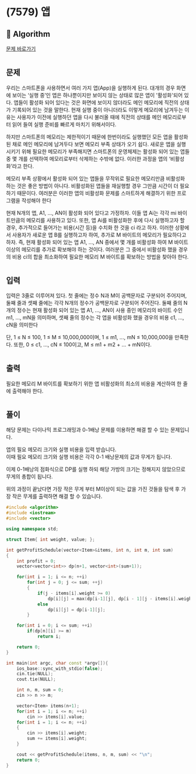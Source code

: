 # (7579) 앱
## :100: Algorithm
[문제 바로가기](https://www.acmicpc.net/problem/7579)
#
## 문제
우리는 스마트폰을 사용하면서 여러 가지 앱(App)을 실행하게 된다. 대개의 경우 화면에 보이는 ‘실행 중’인 앱은 하나뿐이지만 보이지 않는 상태로 많은 앱이 '활성화'되어 있다. 앱들이 활성화 되어 있다는 것은 화면에 보이지 않더라도 메인 메모리에 직전의 상태가 기록되어 있는 것을 말한다. 현재 실행 중이 아니더라도 이렇게 메모리에 남겨두는 이유는 사용자가 이전에 실행하던 앱을 다시 불러올 때에 직전의 상태를 메인 메모리로부터 읽어 들여 실행 준비를 빠르게 마치기 위해서이다.

하지만 스마트폰의 메모리는 제한적이기 때문에 한번이라도 실행했던 모든 앱을 활성화된 채로 메인 메모리에 남겨두다 보면 메모리 부족 상태가 오기 쉽다. 새로운 앱을 실행시키기 위해 필요한 메모리가 부족해지면 스마트폰의 운영체제는 활성화 되어 있는 앱들 중 몇 개를 선택하여 메모리로부터 삭제하는 수밖에 없다. 이러한 과정을 앱의 ‘비활성화’라고 한다.

메모리 부족 상황에서 활성화 되어 있는 앱들을 무작위로 필요한 메모리만큼 비활성화 하는 것은 좋은 방법이 아니다. 비활성화된 앱들을 재실행할 경우 그만큼 시간이 더 필요하기 때문이다. 여러분은 이러한 앱의 비활성화 문제를 스마트하게 해결하기 위한 프로그램을 작성해야 한다

현재 N개의 앱, A1, ..., AN이 활성화 되어 있다고 가정하자. 이들 앱 Ai는 각각 mi 바이트만큼의 메모리를 사용하고 있다. 또한, 앱 Ai를 비활성화한 후에 다시 실행하고자 할 경우, 추가적으로 들어가는 비용(시간 등)을 수치화 한 것을 ci 라고 하자. 이러한 상황에서 사용자가 새로운 앱 B를 실행하고자 하여, 추가로 M 바이트의 메모리가 필요하다고 하자. 즉, 현재 활성화 되어 있는 앱 A1, ..., AN 중에서 몇 개를 비활성화 하여 M 바이트 이상의 메모리를 추가로 확보해야 하는 것이다. 여러분은 그 중에서 비활성화 했을 경우의 비용 ci의 합을 최소화하여 필요한 메모리 M 바이트를 확보하는 방법을 찾아야 한다.
#
## 입력
입력은 3줄로 이루어져 있다. 첫 줄에는 정수 N과 M이 공백문자로 구분되어 주어지며, 둘째 줄과 셋째 줄에는 각각 N개의 정수가 공백문자로 구분되어 주어진다. 둘째 줄의 N개의 정수는 현재 활성화 되어 있는 앱 A1, ..., AN이 사용 중인 메모리의 바이트 수인 m1, ..., mN을 의미하며, 셋째 줄의 정수는 각 앱을 비활성화 했을 경우의 비용 c1, ..., cN을 의미한다

단, 1 ≤ N ≤ 100, 1 ≤ M ≤ 10,000,000이며, 1 ≤ m1, ..., mN ≤ 10,000,000을 만족한다. 또한, 0 ≤ c1, ..., cN ≤ 100이고, M ≤ m1 + m2 + ... + mN이다.
#
## 출력
필요한 메모리 M 바이트를 확보하기 위한 앱 비활성화의 최소의 비용을 계산하여 한 줄에 출력해야 한다. 
#
## 풀이
해당 문제는 다이나믹 프로그래밍과 0-1배낭 문제를 이용하면 해결 할 수 있는 문제입니다.

앱의 필요 메모리 크기와 실행 비용을 입력 받습니다.  
이때 필요 메모리 크기와 실행 비용은 각각 0-1 배낭문제의 값과 무게가 됩니다.  

이제 0-1배낭의 점화식으로 DP를 실행 하되 해당 가방의 크기는 정해지지 않았으므로 무게의 총합이 됩니다.  

위의 과정이 끝났다면 가장 작은 무게 부터 M이상이 되는 값을 가진 것들을 탐색 후 가장 작은 무게를 출력하면 해결 할 수 있습니다.

```cpp
#include <algorithm>
#include <iostream>
#include <vector>

using namespace std;

struct Item{ int weight, value; };

int getProfitSchedule(vector<Item>&items, int n, int m, int sum)
{
    int profit = 0;
    vector<vector<int>> dp(n+1, vector<int>(sum+1));

    for(int i = 1; i <= n; ++i)
        for(int j = 0; j <= sum; ++j)
        {
            if(j - items[i].weight >= 0)
                dp[i][j] = max(dp[i-1][j], dp[i - 1][j - items[i].weight] + items[i].value);
            else
                dp[i][j] = dp[i-1][j];
        }

    for(int i = 0; i <= sum; ++i)
        if(dp[n][i] >= m)
            return i;

    return 0;
}

int main(int argc, char const *argv[]){
    ios_base::sync_with_stdio(false);
    cin.tie(NULL);
    cout.tie(NULL);

    int n, m, sum = 0;
    cin >> n >> m;

    vector<Item> items(n+1);
    for(int i = 1; i <= n; ++i)
        cin >> items[i].value;
    for(int i = 1; i <= n; ++i)
    {
        cin >> items[i].weight;
        sum += items[i].weight;
    }

    cout << getProfitSchedule(items, n, m, sum) << "\n";
    return 0;
}
```